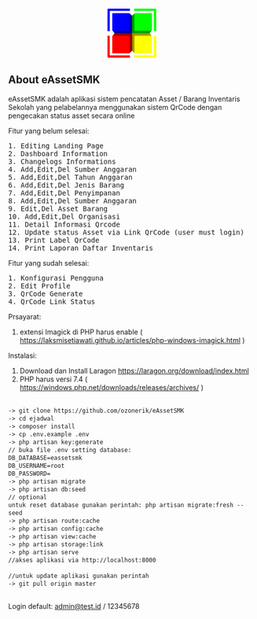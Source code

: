 <p align="center">
<img src="public/img/logo.png" width="100">
</p>

## About eAssetSMK

eAssetSMK adalah aplikasi sistem pencatatan Asset / Barang Inventaris Sekolah yang pelabelannya menggunakan sistem QrCode dengan pengecakan status asset secara online

Fitur yang belum selesai:
<pre>
1. Editing Landing Page
2. Dashboard Information
3. Changelogs Informations
4. Add,Edit,Del Sumber Anggaran
5. Add,Edit,Del Tahun Anggaran
6. Add,Edit,Del Jenis Barang
7. Add,Edit,Del Penyimpanan
8. Add,Edit,Del Sumber Anggaran
9. Edit,Del Asset Barang
10. Add,Edit,Del Organisasi
11. Detail Informasi Qrcode
12. Update status Asset via Link QrCode (user must login)
13. Print Label QrCode
14. Print Laporan Daftar Inventaris
</pre>

Fitur yang sudah selesai:
<pre>
1. Konfigurasi Pengguna
2. Edit Profile
3. QrCode Generate
4. QrCode Link Status
</pre>

Prsayarat:
1. extensi Imagick di PHP harus enable ( https://laksmisetiawati.github.io/articles/php-windows-imagick.html )

Instalasi:
1. Download dan Install Laragon https://laragon.org/download/index.html
2. PHP harus versi 7.4 ( https://windows.php.net/downloads/releases/archives/ )
<pre>
<code>
-> git clone https://github.com/ozonerik/eAssetSMK
-> cd ejadwal
-> composer install
-> cp .env.example .env
-> php artisan key:generate
// buka file .env setting database:
DB_DATABASE=eassetsmk
DB_USERNAME=root
DB_PASSWORD=
-> php artisan migrate
-> php artisan db:seed
// optional
untuk reset database gunakan perintah: php artisan migrate:fresh --seed
-> php artisan route:cache
-> php artisan config:cache
-> php artisan view:cache
-> php artisan storage:link
-> php artisan serve
//akses aplikasi via http://localhost:8000

//untuk update aplikasi gunakan perintah
-> git pull origin master
</code>
</pre>
Login default:
admin@test.id / 12345678
